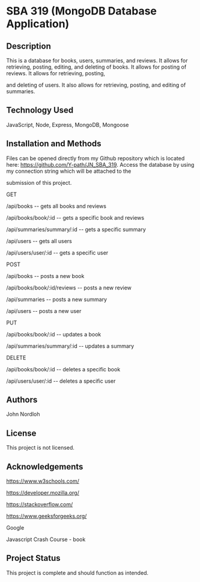 # SBA 319 (MongoDB Database Application)

## Description

This is a database for books, users, summaries, and reviews. It allows for retrieving, posting, editing, and deleting of books. It allows for posting of reviews. It allows for retrieving, posting,

and deleting of users. It also allows for retrieving, posting, and editing of summaries.   

## Technology Used

JavaScript, Node, Express, MongoDB, Mongoose

## Installation and Methods

Files can be opened directly from my Github repository which is located here: https://github.com/Y-path/JN_SBA_319. Access the database by using my connection string which will be attached to the

submission of this project.

GET

/api/books -- gets all books and reviews

/api/books/book/:id -- gets a specific book and reviews

/api/summaries/summary/:id -- gets a specific summary

/api/users -- gets all users

/api/users/user/:id -- gets a specific user

POST

/api/books -- posts a new book

/api/books/book/:id/reviews -- posts a new review

/api/summaries -- posts a new summary

/api/users -- posts a new user

PUT

/api/books/book/:id -- updates a book

/api/summaries/summary/:id -- updates a summary

DELETE

/api/books/book/:id -- deletes a specific book

/api/users/user/:id -- deletes a specific user

## Authors

John Nordloh

## License

This project is not licensed.

## Acknowledgements

https://www.w3schools.com/

https://developer.mozilla.org/

https://stackoverflow.com/

https://www.geeksforgeeks.org/

Google

Javascript Crash Course - book

## Project Status

This project is complete and should function as intended.   
